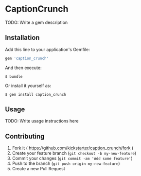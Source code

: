 # CaptionCrunch

TODO: Write a gem description

## Installation

Add this line to your application's Gemfile:

```ruby
gem 'caption_crunch'
```

And then execute:

    $ bundle

Or install it yourself as:

    $ gem install caption_crunch

## Usage

TODO: Write usage instructions here

## Contributing

1. Fork it ( https://github.com/kickstarter/caption_crunch/fork )
2. Create your feature branch (`git checkout -b my-new-feature`)
3. Commit your changes (`git commit -am 'Add some feature'`)
4. Push to the branch (`git push origin my-new-feature`)
5. Create a new Pull Request
